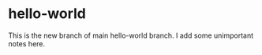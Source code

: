 # hello-world
This is the new branch of main hello-world branch. I add some unimportant notes here.
